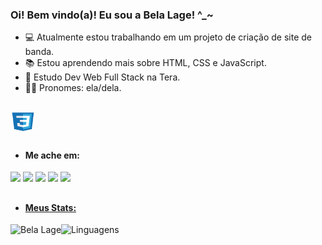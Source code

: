 <b><h3>Oi! Bem vindo(a)! Eu sou a Bela Lage! ^_~</h4></b>
- 💻 Atualmente estou trabalhando em um projeto de criação de site de banda. 
- 📚 Estou aprendendo mais sobre HTML, CSS e JavaScript.
- 📑 Estudo Dev Web Full Stack na Tera.
- 🧜‍♀️ Pronomes: ela/dela.
<br>
  <div style="display: inline_block><br>
   <img align="center" alt="Bela-HTML" height="30" width="40" src="https://raw.githubusercontent.com/devicons/devicon/master/icons/html5/html5-original.svg">
   <img align="center" alt="Bela-CSS" height="30" width="40" src="https://raw.githubusercontent.com/devicons/devicon/master/icons/css3/css3-original.svg">
  </div>
  
  ##

- <b><h4>Me ache em:</h4></b>

<div>
  <a href="https://www.linkedin.com/in/bela-lage" target="_blank"><img src="https://img.shields.io/badge/-LinkedIn-%232C73D2?style=for-the-badge&logo=linkedin&logoColor=white" target="_blank"></a>
  <a href = "mailto:isabelalroch@gmail.com"><img src="https://img.shields.io/badge/-Gmail-%236930C3?style=for-the-badge&logo=gmail&logoColor=white" target="_blank"></a>
  <a href="https://discordapp.com/users/1064956791013789767" target="_blank"><img src="https://img.shields.io/badge/Discord-%23AB7ED1?style=for-the-badge&logo=discord&logoColor=white" target="_blank"></a>
  <a href="https://instagram.com/bela.lr" target="_blank"><img src="https://img.shields.io/badge/-Instagram-%23EB74A9?style=for-the-badge&logo=instagram&logoColor=white" target="_blank"></a>
  <a href="https://steamcommunity.com/profile/76561198842913670" target="_blank"><img src="https://img.shields.io/badge/Steam-%2300C5CD?style=for-the-badge&logo=steam&logoColor=white" target="_blank">  
  </div>
  
  ##
  
 - <b><h4> Meus Stats:</h4></b>
  
  <div>
  <img align="left" alt="Bela Lage" src="https://github-readme-stats-bela-lage.vercel.app/api?username=bela-lage&show_icons=true&hide_border=true&theme=dracula&include_all_commits=true&count_private=true&icon_color=00C5CD&hide_title=true&ring_color=EB74A9&border_radius=6&hide=contribs">
  <img align="left" alt="Linguagens" src="https://github-readme-stats-bela-lage.vercel.app/api/top-langs/?username=bela-lage&layout=compact&theme=dracula&hide_border=true&border_radius=6&title_color=EB74A9">
  </div>
  
